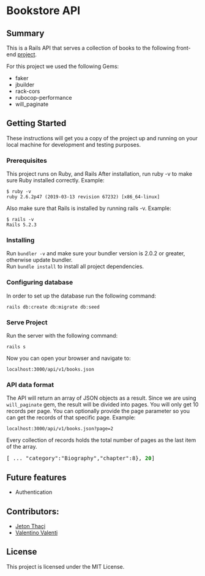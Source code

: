 # Bookstore API

## Summary
This is a Rails API that serves a collection of books to the following front-end [project](https://github.com/1ba1/react-bookstore).

For this project we used the following Gems:
* faker
* jbuilder
* rack-cors
* rubocop-performance
* will_paginate

## Getting Started
These instructions will get you a copy of the project up and running on your local machine for development and testing purposes.

### Prerequisites
This project runs on Ruby, and Rails
After installation, run ruby -v to make sure Ruby installed correctly. Example:

```
$ ruby -v
ruby 2.6.2p47 (2019-03-13 revision 67232) [x86_64-linux]
```
Also make sure that Rails is installed by running rails -v. Example:

```
$ rails -v
Rails 5.2.3
```

### Installing
Run `bundler -v` and make sure your bundler version is 2.0.2 or greater, otherwise update bundler.  
Run `bundle install` to install all project dependencies.

### Configuring database
In order to set up the database run the following command:
```
rails db:create db:migrate db:seed
```

### Serve Project
Run the server with the following command:
```
rails s
```
Now you can open your browser and navigate to:
```
localhost:3000/api/v1/books.json
```

### API data format
The API will return an array of JSON objects as a result.
Since we are using `will_paginate` gem, the result will be divided into pages.
You will only get 10 records per page.
You can optionally provide the page parameter so you can get the records of that specific page. Example:
```
localhost:3000/api/v1/books.json?page=2
```
Every collection of records holds the total number of pages as the last item of the array.  
<pre>
[ ... "category":"Biography","chapter":8}, <b style="color: green;">20</b>]
</pre>

## Future features
* Authentication

## Contributors:
* [Jeton Thaçi](https://github.com/jeton-th)
* [Valentino Valenti](https://github.com/1ba1)

## License
This project is licensed under the MIT License.